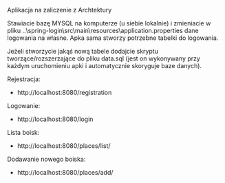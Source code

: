 Aplikacja na zaliczenie z Archtektury

Stawiacie bazę MYSQL na komputerze (u siebie lokalnie) i zmieniacie w pliku ..\spring-login\src\main\resources\application.properties
dane logowania na własne.
Apka sama stworzy potrzebne tabelki do logowania.

Jeżeli stworzycie jakąś nową tabele dodajcie skryptu tworzące/rozszerzające do pliku data.sql (jest on wykonywany przy każdym uruchomieniu apki i automatycznie skoryguje baze danych).



Rejestracja:
- http://localhost:8080/registration

Logowanie:
- http://localhost:8080/login

Lista boisk:
- http://localhost:8080/places/list/

Dodawanie nowego boiska:
- http://localhost:8080/places/add/
